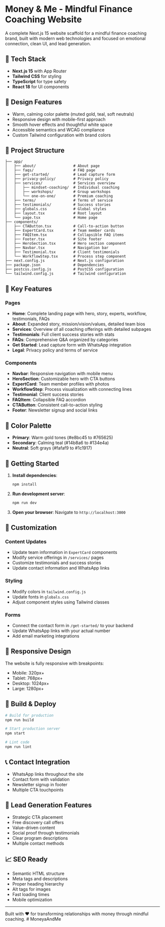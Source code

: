 # Money & Me - Mindful Finance Coaching Website

A complete Next.js 15 website scaffold for a mindful finance coaching brand, built with modern web technologies and focused on emotional connection, clean UI, and lead generation.

## 🚀 Tech Stack

- **Next.js 15** with App Router
- **Tailwind CSS** for styling
- **TypeScript** for type safety
- **React 18** for UI components

## 🎨 Design Features

- Warm, calming color palette (muted gold, teal, soft neutrals)
- Responsive design with mobile-first approach
- Smooth hover effects and thoughtful white space
- Accessible semantics and WCAG compliance
- Custom Tailwind configuration with brand colors

## 📁 Project Structure

```
├── app/
│   ├── about/                 # About page
│   ├── faqs/                  # FAQ page
│   ├── get-started/           # Lead capture form
│   ├── privacy-policy/        # Privacy policy
│   ├── services/              # Services overview
│   │   ├── mindset-coaching/  # Individual coaching
│   │   ├── workshops/         # Group workshops
│   │   └── one-on-one/        # Premium coaching
│   ├── terms/                 # Terms of service
│   ├── testimonials/          # Success stories
│   ├── globals.css            # Global styles
│   ├── layout.tsx             # Root layout
│   └── page.tsx               # Home page
├── components/
│   ├── CTAButton.tsx          # Call-to-action button
│   ├── ExpertCard.tsx         # Team member cards
│   ├── FAQItem.tsx            # Collapsible FAQ items
│   ├── Footer.tsx             # Site footer
│   ├── HeroSection.tsx        # Hero section component
│   ├── Navbar.tsx             # Navigation bar
│   ├── Testimonial.tsx        # Client testimonials
│   └── WorkflowStep.tsx       # Process step component
├── next.config.js             # Next.js configuration
├── package.json               # Dependencies
├── postcss.config.js          # PostCSS configuration
└── tailwind.config.js         # Tailwind configuration
```

## 🎯 Key Features

### Pages
- **Home**: Complete landing page with hero, story, experts, workflow, testimonials, FAQs
- **About**: Expanded story, mission/vision/values, detailed team bios
- **Services**: Overview of all coaching offerings with detailed subpages
- **Testimonials**: Full client success stories with stats
- **FAQs**: Comprehensive Q&A organized by categories
- **Get Started**: Lead capture form with WhatsApp integration
- **Legal**: Privacy policy and terms of service

### Components
- **Navbar**: Responsive navigation with mobile menu
- **HeroSection**: Customizable hero with CTA buttons
- **ExpertCard**: Team member profiles with photos
- **WorkflowStep**: Process visualization with connecting lines
- **Testimonial**: Client success stories
- **FAQItem**: Collapsible FAQ accordion
- **CTAButton**: Consistent call-to-action styling
- **Footer**: Newsletter signup and social links

## 🎨 Color Palette

- **Primary**: Warm gold tones (#e8bc45 to #765625)
- **Secondary**: Calming teal (#14b8a6 to #134e4a)
- **Neutral**: Soft grays (#fafaf9 to #1c1917)

## 🚀 Getting Started

1. **Install dependencies**:
   ```bash
   npm install
   ```

2. **Run development server**:
   ```bash
   npm run dev
   ```

3. **Open your browser**:
   Navigate to `http://localhost:3000`

## 📝 Customization

### Content Updates
- Update team information in `ExpertCard` components
- Modify service offerings in `/services/` pages
- Customize testimonials and success stories
- Update contact information and WhatsApp links

### Styling
- Modify colors in `tailwind.config.js`
- Update fonts in `globals.css`
- Adjust component styles using Tailwind classes

### Forms
- Connect the contact form in `/get-started/` to your backend
- Update WhatsApp links with your actual number
- Add email marketing integrations

## 📱 Responsive Design

The website is fully responsive with breakpoints:
- Mobile: 320px+
- Tablet: 768px+
- Desktop: 1024px+
- Large: 1280px+

## 🔧 Build & Deploy

```bash
# Build for production
npm run build

# Start production server
npm start

# Lint code
npm run lint
```

## 📞 Contact Integration

- WhatsApp links throughout the site
- Contact form with validation
- Newsletter signup in footer
- Multiple CTA touchpoints

## 🎯 Lead Generation Features

- Strategic CTA placement
- Free discovery call offers
- Value-driven content
- Social proof through testimonials
- Clear program descriptions
- Multiple contact methods

## 📈 SEO Ready

- Semantic HTML structure
- Meta tags and descriptions
- Proper heading hierarchy
- Alt tags for images
- Fast loading times
- Mobile optimization

---

Built with ❤️ for transforming relationships with money through mindful coaching.
#   M o n e y a A n d M e  
 